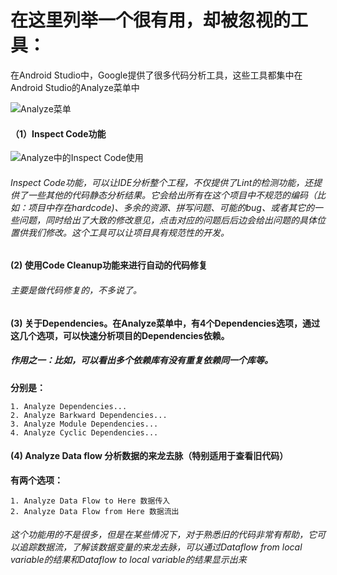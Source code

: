 # 在这里列举一个很有用，却被忽视的工具：

在Android Studio中，Google提供了很多代码分析工具，这些工具都集中在Android Studio的Analyze菜单中

![Analyze菜单](https://github.com/AweiLoveAndroid/The-pit-of-the-Android-Studio/blob/master/pic/Analyze%E8%8F%9C%E5%8D%95.png?raw=true
)

#### （1）Inspect Code功能

![Analyze中的Inspect Code使用](https://github.com/AweiLoveAndroid/The-pit-of-the-Android-Studio/blob/master/pic/Analyze%E4%B8%AD%E7%9A%84Inspect%20Code%E4%BD%BF%E7%94%A8.png?raw=true)

###### Inspect Code功能，可以让IDE分析整个工程，不仅提供了Lint的检测功能，还提供了一些其他的代码静态分析结果。它会给出所有在这个项目中不规范的编码（比如：项目中存在hardcode)、多余的资源、拼写问题、可能的bug、或者其它的一些问题，同时给出了大致的修改意见，点击对应的问题后后边会给出问题的具体位置供我们修改。这个工具可以让项目具有规范性的开发。

#### (2) 使用Code Cleanup功能来进行自动的代码修复

###### 主要是做代码修复的，不多说了。

#### (3) 关于Dependencies。在Analyze菜单中，有4个Dependencies选项，通过这几个选项，可以快速分析项目的Dependencies依赖。

##### 作用之一：比如，可以看出多个依赖库有没有重复依赖同一个库等。

**分别是：**

    1. Analyze Dependencies...
    2. Analyze Barkward Dependencies...
    3. Analyze Module Dependencies...
    4. Analyze Cyclic Dependencies...

#### (4) Analyze Data flow 分析数据的来龙去脉（特别适用于查看旧代码）

**有两个选项：**

    1. Analyze Data Flow to Here 数据传入
    2. Analyze Data Flow from Here 数据流出

###### 这个功能用的不是很多，但是在某些情况下，对于熟悉旧的代码非常有帮助，它可以追踪数据流，了解该数据变量的来龙去脉，可以通过Dataflow from local variable的结果和Dataflow to local variable的结果显示出来
